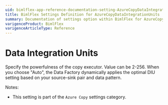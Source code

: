 ```yaml
---
uid: bimlflex-app-reference-documentation-setting-AzureCopyDataIntegrationUnits
title: BimlFlex Settings Definition for AzureCopyDataIntegrationUnits
summary: Documentation of settings option within BimlFlex for AzureCopyDataIntegrationUnits
varigenceProduct: BimlFlex
varigenceArticleType: Reference
---
```


# Data Integration Units

Specify the powerfulness of the copy executor. Value can be 2-256. When you choose "Auto", the Data Factory dynamically applies the optimal DIU setting based on your source-sink pair and data pattern.

Notes:

* This setting is part of the `Azure Copy` settings category.


